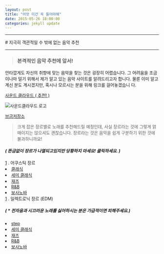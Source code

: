 ```yaml
---
layout: post
title: "어맛 이건 꼭 들어야해"
date: 2015-05-26 18:00:00
categories: jekyll update
---
```


<p><hr></hr></p>
# 지극히 객관적일 수 밖에 없는 음악 추천
<p><hr></hr></p>

> ### 본격적인 음악 추천에 앞서!
  안타깝게도 자신의 취향에 맞는 음악을 찾는 것은 굉장히 어렵습니다. 그 어려움을
 조금이나마 덜기 위해서 제가 알고 있는 음악 사이트를 알려드리고자 합니다. 물론
 이미 알고 계신 분도 계시겠지만, 혹시나 모르시는 분을 위해 링크를 걸어놓겠습니
 다.
 
 [사운드 클라우드 ( 추천! )](https://soundcloud.com)
 
![사운드클라우드 로고](http://www.cfse.cam.ac.uk/Sounddloud_logo/image_preview)

 [브금저장소][1]
 
 > 크게 잡은 장르별로 노래를 추천해드릴 예정인데, 사실 장르라는 것에 그렇게 얽매이지는 않으셔도
  괜찮습니다. 장르라는 것은 음악을 쉽게 구분하기 위한 것에 불과하니까요!
  
#### *( 뜬금없이 장르가 나열되고있지만 당황하지 마세요! 클릭하세요. )*
<p></p>

<div>
  <a href = "#ac">1</a>
  . 어쿠스틱 장르
  <li class = liclass>
    <a href = "#1" id = classic>클래식</a>
  </li>
  <li class = liclass>
    <a href = "#2" id = semi classic>세미 클래식</a>
  </li>
  <li class = liclass>
    <a href = "#3" id = jazz>재즈</a>
  </li>
  <li class = liclass>
    <a href = "#4" id = R&B>R&B</a>
  </li>
  <li class = liclass>
    <a href = "#5" id = bossanova>보사노바</a>
  </li>
  <a href = "#ac">1</a>
  . 일렉트로닉 장르 (EDM)
  
##### ( * 전자음과 시끄러운 노래를 싫어하시는 분은 가급적이면 피해주세요.)
  <li class = liclass>
    <a href = "#1" id = classic>step</a>
  </li>
  <li class = liclass>
    <a href = "#2" id = semi classic>세미 클래식</a>
  </li>
  <li class = liclass>
    <a href = "#3" id = jazz>재즈</a>
  </li>
  <li class = liclass>
    <a href = "#4" id = R&B>R&B</a>
  </li>
  <li class = liclass>
    <a href = "#5" id = bossanova>보사노바</a>
  </li>
</div>
 
[1]: https://www.bgmstore.net/

